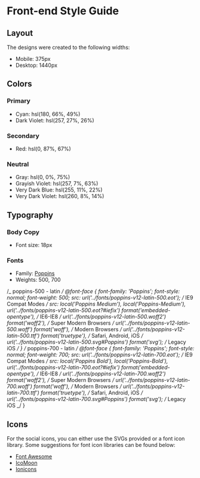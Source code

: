 # Front-end Style Guide

## Layout

The designs were created to the following widths:

- Mobile: 375px
- Desktop: 1440px

## Colors

### Primary

- Cyan: hsl(180, 66%, 49%)
- Dark Violet: hsl(257, 27%, 26%)

### Secondary

- Red: hsl(0, 87%, 67%)

### Neutral

- Gray: hsl(0, 0%, 75%)
- Grayish Violet: hsl(257, 7%, 63%)
- Very Dark Blue: hsl(255, 11%, 22%)
- Very Dark Violet: hsl(260, 8%, 14%)

## Typography

### Body Copy

- Font size: 18px

### Fonts

- Family: [Poppins](https://fonts.google.com/specimen/Poppins)
- Weights: 500, 700

/_ poppins-500 - latin _/
@font-face {
font-family: 'Poppins';
font-style: normal;
font-weight: 500;
src: url('../fonts/poppins-v12-latin-500.eot'); /_ IE9 Compat Modes _/
src: local('Poppins Medium'), local('Poppins-Medium'),
url('../fonts/poppins-v12-latin-500.eot?#iefix') format('embedded-opentype'), /_ IE6-IE8 _/
url('../fonts/poppins-v12-latin-500.woff2') format('woff2'), /_ Super Modern Browsers _/
url('../fonts/poppins-v12-latin-500.woff') format('woff'), /_ Modern Browsers _/
url('../fonts/poppins-v12-latin-500.ttf') format('truetype'), /_ Safari, Android, iOS _/
url('../fonts/poppins-v12-latin-500.svg#Poppins') format('svg'); /_ Legacy iOS _/
}
/_ poppins-700 - latin _/
@font-face {
font-family: 'Poppins';
font-style: normal;
font-weight: 700;
src: url('../fonts/poppins-v12-latin-700.eot'); /_ IE9 Compat Modes _/
src: local('Poppins Bold'), local('Poppins-Bold'),
url('../fonts/poppins-v12-latin-700.eot?#iefix') format('embedded-opentype'), /_ IE6-IE8 _/
url('../fonts/poppins-v12-latin-700.woff2') format('woff2'), /_ Super Modern Browsers _/
url('../fonts/poppins-v12-latin-700.woff') format('woff'), /_ Modern Browsers _/
url('../fonts/poppins-v12-latin-700.ttf') format('truetype'), /_ Safari, Android, iOS _/
url('../fonts/poppins-v12-latin-700.svg#Poppins') format('svg'); /_ Legacy iOS _/
}

## Icons

For the social icons, you can either use the SVGs provided or a font icon library. Some suggestions for font icon libraries can be found below:

- [Font Awesome](https://fontawesome.com)
- [IcoMoon](https://icomoon.io)
- [Ionicons](https://ionicons.com)
